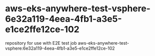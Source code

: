 # aws-eks-anywhere-test-vsphere-6e32a119-4eea-4fb1-a3e5-e1ce2ffe12ce-102
repository for use with E2E test job aws-eks-anywhere-test-vsphere:6e32a119-4eea-4fb1-a3e5-e1ce2ffe12ce-102
